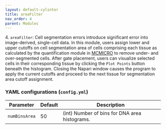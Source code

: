 ```yaml
---
layout: default-cylinter
title: areaFilter
nav_order: 4
parent: Modules
---
```


4\. `areaFilter`: Cell segmentation errors introduce significant error into image-derived, single-cell data. In this module, users assign lower and upper cutoffs on cell segmentation area of cells comprising each tissue as calculated by the quantification module in [MCMICRO](https://mcmicro.org/) to remove under- and over-segmented cells. After gate placement, users can visualize selected cells in their corresponding tissue by clicking the `Plot Points` button beneath the histogram. Closing the Napari window causes the program to apply the current cutoffs and proceed to the next tissue for segmentation area cutoff assignment.

### YAML configurations (`config.yml`)

| Parameter | Default | Description |
| --- | --- | --- |
| `numBinsArea` | 50 | (int) Number of bins for DNA area histograms. |
